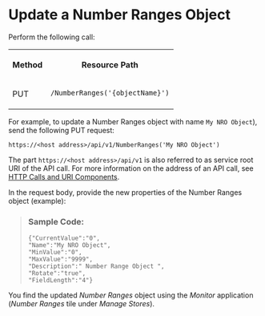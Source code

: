 <!-- loio139a6b2109904d0090a160b023ffb763 -->

# Update a Number Ranges Object



Perform the following call:


<table>
<tr>
<th valign="top">

Method

</th>
<th valign="top">

Resource Path

</th>
</tr>
<tr>
<td valign="top">

PUT

</td>
<td valign="top">

`/NumberRanges('{objectName}')` 

</td>
</tr>
</table>



For example, to update a Number Ranges object with name `My NRO Object`\), send the following PUT request:

`https://<host address>/api/v1/NumberRanges('My NRO Object')`

The part `https://<host address>/api/v1` is also referred to as service root URI of the API call. For more information on the address of an API call, see [HTTP Calls and URI Components](http-calls-and-uri-components-ca75e12.md).

In the request body, provide the new properties of the Number Ranges object \(example\):

> ### Sample Code:  
> ```
> {"CurrentValue":"0",
> "Name":"My NRO Object",
> "MinValue":"0",
> "MaxValue":"9999",
> "Description":" Number Range Object ",
> "Rotate":"true",
> "FieldLength":"4"}
> ```

You find the updated *Number Ranges* object using the *Monitor* application \(*Number Ranges* tile under *Manage Stores*\).

